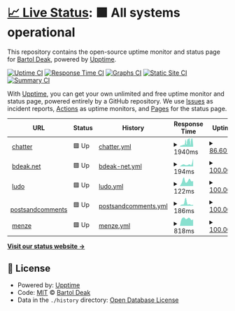 # [📈 Live Status](https://uptime.bdeak.net): <!--live status--> **🟩 All systems operational**

This repository contains the open-source uptime monitor and status page for [Bartol Deak](https://bdeak.net), powered by [Upptime](https://github.com/upptime/upptime).

[![Uptime CI](https://github.com/bdeak4/uptime/workflows/Uptime%20CI/badge.svg)](https://github.com/bdeak4/uptime/actions?query=workflow%3A%22Uptime+CI%22)
[![Response Time CI](https://github.com/bdeak4/uptime/workflows/Response%20Time%20CI/badge.svg)](https://github.com/bdeak4/uptime/actions?query=workflow%3A%22Response+Time+CI%22)
[![Graphs CI](https://github.com/bdeak4/uptime/workflows/Graphs%20CI/badge.svg)](https://github.com/bdeak4/uptime/actions?query=workflow%3A%22Graphs+CI%22)
[![Static Site CI](https://github.com/bdeak4/uptime/workflows/Static%20Site%20CI/badge.svg)](https://github.com/bdeak4/uptime/actions?query=workflow%3A%22Static+Site+CI%22)
[![Summary CI](https://github.com/bdeak4/uptime/workflows/Summary%20CI/badge.svg)](https://github.com/bdeak4/uptime/actions?query=workflow%3A%22Summary+CI%22)

With [Upptime](https://upptime.js.org), you can get your own unlimited and free uptime monitor and status page, powered entirely by a GitHub repository. We use [Issues](https://github.com/bdeak4/uptime/issues) as incident reports, [Actions](https://github.com/bdeak4/uptime/actions) as uptime monitors, and [Pages](https://uptime.bdeak.net) for the status page.

<!--start: status pages-->
<!-- This summary is generated by Upptime (https://github.com/upptime/upptime) -->
<!-- Do not edit this manually, your changes will be overwritten -->
<!-- prettier-ignore -->
| URL | Status | History | Response Time | Uptime |
| --- | ------ | ------- | ------------- | ------ |
| <img alt="" src="https://icons.duckduckgo.com/ip3/chatter.bdeak.net.ico" height="13"> [chatter](https://chatter.bdeak.net) | 🟩 Up | [chatter.yml](https://github.com/bdeak4/uptime/commits/HEAD/history/chatter.yml) | <details><summary><img alt="Response time graph" src="./graphs/chatter/response-time-week.png" height="20"> 1940ms</summary><br><a href="https://uptime.bdeak.net/history/chatter"><img alt="Response time 1151" src="https://img.shields.io/endpoint?url=https%3A%2F%2Fraw.githubusercontent.com%2Fbdeak4%2Fuptime%2FHEAD%2Fapi%2Fchatter%2Fresponse-time.json"></a><br><a href="https://uptime.bdeak.net/history/chatter"><img alt="24-hour response time 1194" src="https://img.shields.io/endpoint?url=https%3A%2F%2Fraw.githubusercontent.com%2Fbdeak4%2Fuptime%2FHEAD%2Fapi%2Fchatter%2Fresponse-time-day.json"></a><br><a href="https://uptime.bdeak.net/history/chatter"><img alt="7-day response time 1940" src="https://img.shields.io/endpoint?url=https%3A%2F%2Fraw.githubusercontent.com%2Fbdeak4%2Fuptime%2FHEAD%2Fapi%2Fchatter%2Fresponse-time-week.json"></a><br><a href="https://uptime.bdeak.net/history/chatter"><img alt="30-day response time 1549" src="https://img.shields.io/endpoint?url=https%3A%2F%2Fraw.githubusercontent.com%2Fbdeak4%2Fuptime%2FHEAD%2Fapi%2Fchatter%2Fresponse-time-month.json"></a><br><a href="https://uptime.bdeak.net/history/chatter"><img alt="1-year response time 1151" src="https://img.shields.io/endpoint?url=https%3A%2F%2Fraw.githubusercontent.com%2Fbdeak4%2Fuptime%2FHEAD%2Fapi%2Fchatter%2Fresponse-time-year.json"></a></details> | <details><summary><a href="https://uptime.bdeak.net/history/chatter">86.60%</a></summary><a href="https://uptime.bdeak.net/history/chatter"><img alt="All-time uptime 97.47%" src="https://img.shields.io/endpoint?url=https%3A%2F%2Fraw.githubusercontent.com%2Fbdeak4%2Fuptime%2FHEAD%2Fapi%2Fchatter%2Fuptime.json"></a><br><a href="https://uptime.bdeak.net/history/chatter"><img alt="24-hour uptime 98.06%" src="https://img.shields.io/endpoint?url=https%3A%2F%2Fraw.githubusercontent.com%2Fbdeak4%2Fuptime%2FHEAD%2Fapi%2Fchatter%2Fuptime-day.json"></a><br><a href="https://uptime.bdeak.net/history/chatter"><img alt="7-day uptime 86.60%" src="https://img.shields.io/endpoint?url=https%3A%2F%2Fraw.githubusercontent.com%2Fbdeak4%2Fuptime%2FHEAD%2Fapi%2Fchatter%2Fuptime-week.json"></a><br><a href="https://uptime.bdeak.net/history/chatter"><img alt="30-day uptime 94.25%" src="https://img.shields.io/endpoint?url=https%3A%2F%2Fraw.githubusercontent.com%2Fbdeak4%2Fuptime%2FHEAD%2Fapi%2Fchatter%2Fuptime-month.json"></a><br><a href="https://uptime.bdeak.net/history/chatter"><img alt="1-year uptime 97.47%" src="https://img.shields.io/endpoint?url=https%3A%2F%2Fraw.githubusercontent.com%2Fbdeak4%2Fuptime%2FHEAD%2Fapi%2Fchatter%2Fuptime-year.json"></a></details>
| <img alt="" src="https://icons.duckduckgo.com/ip3/bdeak.net.ico" height="13"> [bdeak.net](https://bdeak.net) | 🟩 Up | [bdeak-net.yml](https://github.com/bdeak4/uptime/commits/HEAD/history/bdeak-net.yml) | <details><summary><img alt="Response time graph" src="./graphs/bdeak-net/response-time-week.png" height="20"> 194ms</summary><br><a href="https://uptime.bdeak.net/history/bdeak-net"><img alt="Response time 158" src="https://img.shields.io/endpoint?url=https%3A%2F%2Fraw.githubusercontent.com%2Fbdeak4%2Fuptime%2FHEAD%2Fapi%2Fbdeak-net%2Fresponse-time.json"></a><br><a href="https://uptime.bdeak.net/history/bdeak-net"><img alt="24-hour response time 153" src="https://img.shields.io/endpoint?url=https%3A%2F%2Fraw.githubusercontent.com%2Fbdeak4%2Fuptime%2FHEAD%2Fapi%2Fbdeak-net%2Fresponse-time-day.json"></a><br><a href="https://uptime.bdeak.net/history/bdeak-net"><img alt="7-day response time 194" src="https://img.shields.io/endpoint?url=https%3A%2F%2Fraw.githubusercontent.com%2Fbdeak4%2Fuptime%2FHEAD%2Fapi%2Fbdeak-net%2Fresponse-time-week.json"></a><br><a href="https://uptime.bdeak.net/history/bdeak-net"><img alt="30-day response time 171" src="https://img.shields.io/endpoint?url=https%3A%2F%2Fraw.githubusercontent.com%2Fbdeak4%2Fuptime%2FHEAD%2Fapi%2Fbdeak-net%2Fresponse-time-month.json"></a><br><a href="https://uptime.bdeak.net/history/bdeak-net"><img alt="1-year response time 158" src="https://img.shields.io/endpoint?url=https%3A%2F%2Fraw.githubusercontent.com%2Fbdeak4%2Fuptime%2FHEAD%2Fapi%2Fbdeak-net%2Fresponse-time-year.json"></a></details> | <details><summary><a href="https://uptime.bdeak.net/history/bdeak-net">100.00%</a></summary><a href="https://uptime.bdeak.net/history/bdeak-net"><img alt="All-time uptime 99.78%" src="https://img.shields.io/endpoint?url=https%3A%2F%2Fraw.githubusercontent.com%2Fbdeak4%2Fuptime%2FHEAD%2Fapi%2Fbdeak-net%2Fuptime.json"></a><br><a href="https://uptime.bdeak.net/history/bdeak-net"><img alt="24-hour uptime 100.00%" src="https://img.shields.io/endpoint?url=https%3A%2F%2Fraw.githubusercontent.com%2Fbdeak4%2Fuptime%2FHEAD%2Fapi%2Fbdeak-net%2Fuptime-day.json"></a><br><a href="https://uptime.bdeak.net/history/bdeak-net"><img alt="7-day uptime 100.00%" src="https://img.shields.io/endpoint?url=https%3A%2F%2Fraw.githubusercontent.com%2Fbdeak4%2Fuptime%2FHEAD%2Fapi%2Fbdeak-net%2Fuptime-week.json"></a><br><a href="https://uptime.bdeak.net/history/bdeak-net"><img alt="30-day uptime 100.00%" src="https://img.shields.io/endpoint?url=https%3A%2F%2Fraw.githubusercontent.com%2Fbdeak4%2Fuptime%2FHEAD%2Fapi%2Fbdeak-net%2Fuptime-month.json"></a><br><a href="https://uptime.bdeak.net/history/bdeak-net"><img alt="1-year uptime 99.78%" src="https://img.shields.io/endpoint?url=https%3A%2F%2Fraw.githubusercontent.com%2Fbdeak4%2Fuptime%2FHEAD%2Fapi%2Fbdeak-net%2Fuptime-year.json"></a></details>
| <img alt="" src="https://icons.duckduckgo.com/ip3/ludo.bdeak.net.ico" height="13"> [ludo](https://ludo.bdeak.net) | 🟩 Up | [ludo.yml](https://github.com/bdeak4/uptime/commits/HEAD/history/ludo.yml) | <details><summary><img alt="Response time graph" src="./graphs/ludo/response-time-week.png" height="20"> 122ms</summary><br><a href="https://uptime.bdeak.net/history/ludo"><img alt="Response time 130" src="https://img.shields.io/endpoint?url=https%3A%2F%2Fraw.githubusercontent.com%2Fbdeak4%2Fuptime%2FHEAD%2Fapi%2Fludo%2Fresponse-time.json"></a><br><a href="https://uptime.bdeak.net/history/ludo"><img alt="24-hour response time 105" src="https://img.shields.io/endpoint?url=https%3A%2F%2Fraw.githubusercontent.com%2Fbdeak4%2Fuptime%2FHEAD%2Fapi%2Fludo%2Fresponse-time-day.json"></a><br><a href="https://uptime.bdeak.net/history/ludo"><img alt="7-day response time 122" src="https://img.shields.io/endpoint?url=https%3A%2F%2Fraw.githubusercontent.com%2Fbdeak4%2Fuptime%2FHEAD%2Fapi%2Fludo%2Fresponse-time-week.json"></a><br><a href="https://uptime.bdeak.net/history/ludo"><img alt="30-day response time 124" src="https://img.shields.io/endpoint?url=https%3A%2F%2Fraw.githubusercontent.com%2Fbdeak4%2Fuptime%2FHEAD%2Fapi%2Fludo%2Fresponse-time-month.json"></a><br><a href="https://uptime.bdeak.net/history/ludo"><img alt="1-year response time 130" src="https://img.shields.io/endpoint?url=https%3A%2F%2Fraw.githubusercontent.com%2Fbdeak4%2Fuptime%2FHEAD%2Fapi%2Fludo%2Fresponse-time-year.json"></a></details> | <details><summary><a href="https://uptime.bdeak.net/history/ludo">100.00%</a></summary><a href="https://uptime.bdeak.net/history/ludo"><img alt="All-time uptime 99.77%" src="https://img.shields.io/endpoint?url=https%3A%2F%2Fraw.githubusercontent.com%2Fbdeak4%2Fuptime%2FHEAD%2Fapi%2Fludo%2Fuptime.json"></a><br><a href="https://uptime.bdeak.net/history/ludo"><img alt="24-hour uptime 100.00%" src="https://img.shields.io/endpoint?url=https%3A%2F%2Fraw.githubusercontent.com%2Fbdeak4%2Fuptime%2FHEAD%2Fapi%2Fludo%2Fuptime-day.json"></a><br><a href="https://uptime.bdeak.net/history/ludo"><img alt="7-day uptime 100.00%" src="https://img.shields.io/endpoint?url=https%3A%2F%2Fraw.githubusercontent.com%2Fbdeak4%2Fuptime%2FHEAD%2Fapi%2Fludo%2Fuptime-week.json"></a><br><a href="https://uptime.bdeak.net/history/ludo"><img alt="30-day uptime 100.00%" src="https://img.shields.io/endpoint?url=https%3A%2F%2Fraw.githubusercontent.com%2Fbdeak4%2Fuptime%2FHEAD%2Fapi%2Fludo%2Fuptime-month.json"></a><br><a href="https://uptime.bdeak.net/history/ludo"><img alt="1-year uptime 99.77%" src="https://img.shields.io/endpoint?url=https%3A%2F%2Fraw.githubusercontent.com%2Fbdeak4%2Fuptime%2FHEAD%2Fapi%2Fludo%2Fuptime-year.json"></a></details>
| <img alt="" src="https://icons.duckduckgo.com/ip3/postsandcomments.bdeak.net.ico" height="13"> [postsandcomments](https://postsandcomments.bdeak.net) | 🟩 Up | [postsandcomments.yml](https://github.com/bdeak4/uptime/commits/HEAD/history/postsandcomments.yml) | <details><summary><img alt="Response time graph" src="./graphs/postsandcomments/response-time-week.png" height="20"> 186ms</summary><br><a href="https://uptime.bdeak.net/history/postsandcomments"><img alt="Response time 137" src="https://img.shields.io/endpoint?url=https%3A%2F%2Fraw.githubusercontent.com%2Fbdeak4%2Fuptime%2FHEAD%2Fapi%2Fpostsandcomments%2Fresponse-time.json"></a><br><a href="https://uptime.bdeak.net/history/postsandcomments"><img alt="24-hour response time 76" src="https://img.shields.io/endpoint?url=https%3A%2F%2Fraw.githubusercontent.com%2Fbdeak4%2Fuptime%2FHEAD%2Fapi%2Fpostsandcomments%2Fresponse-time-day.json"></a><br><a href="https://uptime.bdeak.net/history/postsandcomments"><img alt="7-day response time 186" src="https://img.shields.io/endpoint?url=https%3A%2F%2Fraw.githubusercontent.com%2Fbdeak4%2Fuptime%2FHEAD%2Fapi%2Fpostsandcomments%2Fresponse-time-week.json"></a><br><a href="https://uptime.bdeak.net/history/postsandcomments"><img alt="30-day response time 145" src="https://img.shields.io/endpoint?url=https%3A%2F%2Fraw.githubusercontent.com%2Fbdeak4%2Fuptime%2FHEAD%2Fapi%2Fpostsandcomments%2Fresponse-time-month.json"></a><br><a href="https://uptime.bdeak.net/history/postsandcomments"><img alt="1-year response time 137" src="https://img.shields.io/endpoint?url=https%3A%2F%2Fraw.githubusercontent.com%2Fbdeak4%2Fuptime%2FHEAD%2Fapi%2Fpostsandcomments%2Fresponse-time-year.json"></a></details> | <details><summary><a href="https://uptime.bdeak.net/history/postsandcomments">100.00%</a></summary><a href="https://uptime.bdeak.net/history/postsandcomments"><img alt="All-time uptime 99.77%" src="https://img.shields.io/endpoint?url=https%3A%2F%2Fraw.githubusercontent.com%2Fbdeak4%2Fuptime%2FHEAD%2Fapi%2Fpostsandcomments%2Fuptime.json"></a><br><a href="https://uptime.bdeak.net/history/postsandcomments"><img alt="24-hour uptime 100.00%" src="https://img.shields.io/endpoint?url=https%3A%2F%2Fraw.githubusercontent.com%2Fbdeak4%2Fuptime%2FHEAD%2Fapi%2Fpostsandcomments%2Fuptime-day.json"></a><br><a href="https://uptime.bdeak.net/history/postsandcomments"><img alt="7-day uptime 100.00%" src="https://img.shields.io/endpoint?url=https%3A%2F%2Fraw.githubusercontent.com%2Fbdeak4%2Fuptime%2FHEAD%2Fapi%2Fpostsandcomments%2Fuptime-week.json"></a><br><a href="https://uptime.bdeak.net/history/postsandcomments"><img alt="30-day uptime 100.00%" src="https://img.shields.io/endpoint?url=https%3A%2F%2Fraw.githubusercontent.com%2Fbdeak4%2Fuptime%2FHEAD%2Fapi%2Fpostsandcomments%2Fuptime-month.json"></a><br><a href="https://uptime.bdeak.net/history/postsandcomments"><img alt="1-year uptime 99.77%" src="https://img.shields.io/endpoint?url=https%3A%2F%2Fraw.githubusercontent.com%2Fbdeak4%2Fuptime%2FHEAD%2Fapi%2Fpostsandcomments%2Fuptime-year.json"></a></details>
| <img alt="" src="https://icons.duckduckgo.com/ip3/menze.bdeak.net.ico" height="13"> [menze](https://menze.bdeak.net) | 🟩 Up | [menze.yml](https://github.com/bdeak4/uptime/commits/HEAD/history/menze.yml) | <details><summary><img alt="Response time graph" src="./graphs/menze/response-time-week.png" height="20"> 818ms</summary><br><a href="https://uptime.bdeak.net/history/menze"><img alt="Response time 830" src="https://img.shields.io/endpoint?url=https%3A%2F%2Fraw.githubusercontent.com%2Fbdeak4%2Fuptime%2FHEAD%2Fapi%2Fmenze%2Fresponse-time.json"></a><br><a href="https://uptime.bdeak.net/history/menze"><img alt="24-hour response time 862" src="https://img.shields.io/endpoint?url=https%3A%2F%2Fraw.githubusercontent.com%2Fbdeak4%2Fuptime%2FHEAD%2Fapi%2Fmenze%2Fresponse-time-day.json"></a><br><a href="https://uptime.bdeak.net/history/menze"><img alt="7-day response time 818" src="https://img.shields.io/endpoint?url=https%3A%2F%2Fraw.githubusercontent.com%2Fbdeak4%2Fuptime%2FHEAD%2Fapi%2Fmenze%2Fresponse-time-week.json"></a><br><a href="https://uptime.bdeak.net/history/menze"><img alt="30-day response time 796" src="https://img.shields.io/endpoint?url=https%3A%2F%2Fraw.githubusercontent.com%2Fbdeak4%2Fuptime%2FHEAD%2Fapi%2Fmenze%2Fresponse-time-month.json"></a><br><a href="https://uptime.bdeak.net/history/menze"><img alt="1-year response time 830" src="https://img.shields.io/endpoint?url=https%3A%2F%2Fraw.githubusercontent.com%2Fbdeak4%2Fuptime%2FHEAD%2Fapi%2Fmenze%2Fresponse-time-year.json"></a></details> | <details><summary><a href="https://uptime.bdeak.net/history/menze">100.00%</a></summary><a href="https://uptime.bdeak.net/history/menze"><img alt="All-time uptime 99.75%" src="https://img.shields.io/endpoint?url=https%3A%2F%2Fraw.githubusercontent.com%2Fbdeak4%2Fuptime%2FHEAD%2Fapi%2Fmenze%2Fuptime.json"></a><br><a href="https://uptime.bdeak.net/history/menze"><img alt="24-hour uptime 100.00%" src="https://img.shields.io/endpoint?url=https%3A%2F%2Fraw.githubusercontent.com%2Fbdeak4%2Fuptime%2FHEAD%2Fapi%2Fmenze%2Fuptime-day.json"></a><br><a href="https://uptime.bdeak.net/history/menze"><img alt="7-day uptime 100.00%" src="https://img.shields.io/endpoint?url=https%3A%2F%2Fraw.githubusercontent.com%2Fbdeak4%2Fuptime%2FHEAD%2Fapi%2Fmenze%2Fuptime-week.json"></a><br><a href="https://uptime.bdeak.net/history/menze"><img alt="30-day uptime 99.93%" src="https://img.shields.io/endpoint?url=https%3A%2F%2Fraw.githubusercontent.com%2Fbdeak4%2Fuptime%2FHEAD%2Fapi%2Fmenze%2Fuptime-month.json"></a><br><a href="https://uptime.bdeak.net/history/menze"><img alt="1-year uptime 99.75%" src="https://img.shields.io/endpoint?url=https%3A%2F%2Fraw.githubusercontent.com%2Fbdeak4%2Fuptime%2FHEAD%2Fapi%2Fmenze%2Fuptime-year.json"></a></details>

<!--end: status pages-->

[**Visit our status website →**](https://uptime.bdeak.net)

## 📄 License

- Powered by: [Upptime](https://github.com/upptime/upptime)
- Code: [MIT](./LICENSE) © [Bartol Deak](https://bdeak.net)
- Data in the `./history` directory: [Open Database License](https://opendatacommons.org/licenses/odbl/1-0/)
